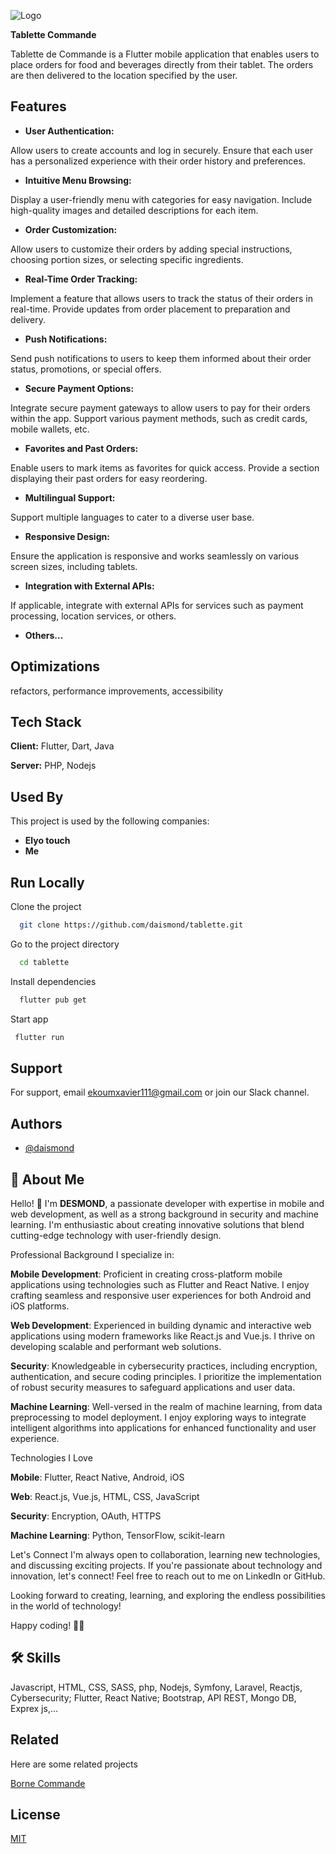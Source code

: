 
![Logo](https://github.com/daismond/tablette/blob/master/assets/images/tablette.jpg?raw=true)


**Tablette Commande**

Tablette de Commande is a Flutter mobile application that enables users to place orders for food and beverages directly from their tablet. The orders are then delivered to the location specified by the user.

## Features

- **User Authentication:**

Allow users to create accounts and log in securely.
Ensure that each user has a personalized experience with their order history and preferences.

- **Intuitive Menu Browsing:**

Display a user-friendly menu with categories for easy navigation.
Include high-quality images and detailed descriptions for each item.

- **Order Customization:**

Allow users to customize their orders by adding special instructions, choosing portion sizes, or selecting specific ingredients.

- **Real-Time Order Tracking:**

Implement a feature that allows users to track the status of their orders in real-time.
Provide updates from order placement to preparation and delivery.

- **Push Notifications:**

Send push notifications to users to keep them informed about their order status, promotions, or special offers.

- **Secure Payment Options:**

Integrate secure payment gateways to allow users to pay for their orders within the app.
Support various payment methods, such as credit cards, mobile wallets, etc.

- **Favorites and Past Orders:**

Enable users to mark items as favorites for quick access.
Provide a section displaying their past orders for easy reordering.

- **Multilingual Support:**

Support multiple languages to cater to a diverse user base.

- **Responsive Design:**

Ensure the application is responsive and works seamlessly on various screen sizes, including tablets.

- **Integration with External APIs:**

If applicable, integrate with external APIs for services such as payment processing, location services, or others.

- **Others...**


## Optimizations

refactors, performance improvements, accessibility


## Tech Stack

**Client:** Flutter, Dart, Java

**Server:** PHP, Nodejs


## Used By

This project is used by the following companies:

- **Elyo touch**
- **Me**


## Run Locally

Clone the project

```bash
  git clone https://github.com/daismond/tablette.git
```

Go to the project directory

```bash
  cd tablette
```

Install dependencies

```bash
  flutter pub get
```

Start app

```bash
 flutter run
```


## Support

For support, email ekoumxavier111@gmail.com or join our Slack channel.


## Authors

- [@daismond](https://www.github.com/daismond)


## 🚀 About Me
Hello! 👋 I'm **DESMOND**, a passionate developer with expertise in mobile and web development, as well as a strong background in security and machine learning. I'm enthusiastic about creating innovative solutions that blend cutting-edge technology with user-friendly design.

Professional Background
I specialize in:

**Mobile Development**: Proficient in creating cross-platform mobile applications using technologies such as Flutter and React Native. I enjoy crafting seamless and responsive user experiences for both Android and iOS platforms.

**Web Development**: Experienced in building dynamic and interactive web applications using modern frameworks like React.js and Vue.js. I thrive on developing scalable and performant web solutions.

**Security**: Knowledgeable in cybersecurity practices, including encryption, authentication, and secure coding principles. I prioritize the implementation of robust security measures to safeguard applications and user data.

**Machine Learning**: Well-versed in the realm of machine learning, from data preprocessing to model deployment. I enjoy exploring ways to integrate intelligent algorithms into applications for enhanced functionality and user experience.

Technologies I Love

**Mobile**: Flutter, React Native, Android, iOS

**Web**: React.js, Vue.js, HTML, CSS, JavaScript

**Security**: Encryption, OAuth, HTTPS

**Machine Learning**: Python, TensorFlow, scikit-learn

Let's Connect
I'm always open to collaboration, learning new technologies, and discussing exciting projects. If you're passionate about technology and innovation, let's connect! Feel free to reach out to me on LinkedIn or GitHub.

Looking forward to creating, learning, and exploring the endless possibilities in the world of technology!

Happy coding! 🚀✨

## 🛠 Skills
Javascript, HTML, CSS, SASS, php, Nodejs, Symfony, Laravel, Reactjs, Cybersecurity; Flutter, React Native; Bootstrap, API REST, Mongo DB, Exprex js,... 


## Related

Here are some related projects

[Borne Commande](https://github.com/daismond/borne)


## License

[MIT](https://choosealicense.com/licenses/mit/)

